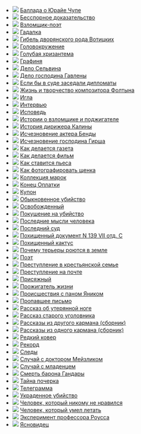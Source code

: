 * ![](/books/prose_classic/Карел%20Чапек/Баллада%20о%20Юрайе%20Чупе.jpg) [Баллада о Юрайе Чупе](/books/prose_classic/Карел%20Чапек/Баллада%20о%20Юрайе%20Чупе)
* ![](/books/prose_classic/Карел%20Чапек/Бесспорное%20доказательство.jpg) [Бесспорное доказательство](/books/prose_classic/Карел%20Чапек/Бесспорное%20доказательство)
* ![](/books/prose_classic/Карел%20Чапек/Взломщик-поэт.jpg) [Взломщик-поэт](/books/prose_classic/Карел%20Чапек/Взломщик-поэт)
* ![](/books/prose_classic/Карел%20Чапек/Гадалка.jpg) [Гадалка](/books/prose_classic/Карел%20Чапек/Гадалка)
* ![](/books/prose_classic/Карел%20Чапек/Гибель%20дворянского%20рода%20Вотицких.jpg) [Гибель дворянского рода Вотицких](/books/prose_classic/Карел%20Чапек/Гибель%20дворянского%20рода%20Вотицких)
* ![](/books/prose_classic/Карел%20Чапек/Головокружение.jpg) [Головокружение](/books/prose_classic/Карел%20Чапек/Головокружение)
* ![](/books/prose_classic/Карел%20Чапек/Голубая%20хризантема.jpg) [Голубая хризантема](/books/prose_classic/Карел%20Чапек/Голубая%20хризантема)
* ![](/books/prose_classic/Карел%20Чапек/Графиня.jpg) [Графиня](/books/prose_classic/Карел%20Чапек/Графиня)
* ![](/books/prose_classic/Карел%20Чапек/Дело%20Сельвина.jpg) [Дело Сельвина](/books/prose_classic/Карел%20Чапек/Дело%20Сельвина)
* ![](/books/prose_classic/Карел%20Чапек/Дело%20господина%20Гавлены.jpg) [Дело господина Гавлены](/books/prose_classic/Карел%20Чапек/Дело%20господина%20Гавлены)
* ![](/books/prose_classic/Карел%20Чапек/Если%20бы%20в%20суде%20заседали%20дипломаты.jpg) [Если бы в суде заседали дипломаты](/books/prose_classic/Карел%20Чапек/Если%20бы%20в%20суде%20заседали%20дипломаты)
* ![](/books/prose_classic/Карел%20Чапек/Жизнь%20и%20творчество%20композитора%20Фолтына.jpg) [Жизнь и творчество композитора Фолтына](/books/prose_classic/Карел%20Чапек/Жизнь%20и%20творчество%20композитора%20Фолтына)
* ![](/books/prose_classic/Карел%20Чапек/Игла.jpg) [Игла](/books/prose_classic/Карел%20Чапек/Игла)
* ![](/books/prose_classic/Карел%20Чапек/Интервью.jpg) [Интервью](/books/prose_classic/Карел%20Чапек/Интервью)
* ![](/books/prose_classic/Карел%20Чапек/Исповедь.jpg) [Исповедь](/books/prose_classic/Карел%20Чапек/Исповедь)
* ![](/books/prose_classic/Карел%20Чапек/Истории%20о%20взломщике%20и%20поджигателе.jpg) [Истории о взломщике и поджигателе](/books/prose_classic/Карел%20Чапек/Истории%20о%20взломщике%20и%20поджигателе)
* ![](/books/prose_classic/Карел%20Чапек/История%20дирижера%20Калины.jpg) [История дирижера Калины](/books/prose_classic/Карел%20Чапек/История%20дирижера%20Калины)
* ![](/books/prose_classic/Карел%20Чапек/Исчезновение%20актера%20Бенды.jpg) [Исчезновение актера Бенды](/books/prose_classic/Карел%20Чапек/Исчезновение%20актера%20Бенды)
* ![](/books/prose_classic/Карел%20Чапек/Исчезновение%20господина%20Гирша.jpg) [Исчезновение господина Гирша](/books/prose_classic/Карел%20Чапек/Исчезновение%20господина%20Гирша)
* ![](/books/prose_classic/Карел%20Чапек/Как%20делается%20газета.jpg) [Как делается газета](/books/prose_classic/Карел%20Чапек/Как%20делается%20газета)
* ![](/books/prose_classic/Карел%20Чапек/Как%20делается%20фильм.jpg) [Как делается фильм](/books/prose_classic/Карел%20Чапек/Как%20делается%20фильм)
* ![](/books/prose_classic/Карел%20Чапек/Как%20ставится%20пьеса.jpg) [Как ставится пьеса](/books/prose_classic/Карел%20Чапек/Как%20ставится%20пьеса)
* ![](/books/prose_classic/Карел%20Чапек/Как%20фотографировать%20щенка.jpg) [Как фотографировать щенка](/books/prose_classic/Карел%20Чапек/Как%20фотографировать%20щенка)
* ![](/books/prose_classic/Карел%20Чапек/Коллекция%20марок.jpg) [Коллекция марок](/books/prose_classic/Карел%20Чапек/Коллекция%20марок)
* ![](/books/prose_classic/Карел%20Чапек/Конец%20Оплатки.jpg) [Конец Оплатки](/books/prose_classic/Карел%20Чапек/Конец%20Оплатки)
* ![](/books/prose_classic/Карел%20Чапек/Купон.jpg) [Купон](/books/prose_classic/Карел%20Чапек/Купон)
* ![](/books/prose_classic/Карел%20Чапек/Обыкновенное%20убийство.jpg) [Обыкновенное убийство](/books/prose_classic/Карел%20Чапек/Обыкновенное%20убийство)
* ![](/books/prose_classic/Карел%20Чапек/Освобожденный.jpg) [Освобожденный](/books/prose_classic/Карел%20Чапек/Освобожденный)
* ![](/books/prose_classic/Карел%20Чапек/Покушение%20на%20убийство.jpg) [Покушение на убийство](/books/prose_classic/Карел%20Чапек/Покушение%20на%20убийство)
* ![](/books/prose_classic/Карел%20Чапек/Последние%20мысли%20человека.jpg) [Последние мысли человека](/books/prose_classic/Карел%20Чапек/Последние%20мысли%20человека)
* ![](/books/prose_classic/Карел%20Чапек/Последний%20суд.jpg) [Последний суд](/books/prose_classic/Карел%20Чапек/Последний%20суд)
* ![](/books/prose_classic/Карел%20Чапек/Похищенный%20документ%20N%20139%20VII%20отд.%20С.jpg) [Похищенный документ N 139 VII отд. С](/books/prose_classic/Карел%20Чапек/Похищенный%20документ%20N%20139%20VII%20отд.%20С)
* ![](/books/prose_classic/Карел%20Чапек/Похищенный%20кактус.jpg) [Похищенный кактус](/books/prose_classic/Карел%20Чапек/Похищенный%20кактус)
* ![](/books/prose_classic/Карел%20Чапек/Почему%20терьеры%20роются%20в%20земле.jpg) [Почему терьеры роются в земле](/books/prose_classic/Карел%20Чапек/Почему%20терьеры%20роются%20в%20земле)
* ![](/books/prose_classic/Карел%20Чапек/Поэт.jpg) [Поэт](/books/prose_classic/Карел%20Чапек/Поэт)
* ![](/books/prose_classic/Карел%20Чапек/Преступление%20в%20крестьянской%20семье.jpg) [Преступление в крестьянской семье](/books/prose_classic/Карел%20Чапек/Преступление%20в%20крестьянской%20семье)
* ![](/books/prose_classic/Карел%20Чапек/Преступление%20на%20почте.jpg) [Преступление на почте](/books/prose_classic/Карел%20Чапек/Преступление%20на%20почте)
* ![](/books/prose_classic/Карел%20Чапек/Присяжный.jpg) [Присяжный](/books/prose_classic/Карел%20Чапек/Присяжный)
* ![](/books/prose_classic/Карел%20Чапек/Прожигатель%20жизни.jpg) [Прожигатель жизни](/books/prose_classic/Карел%20Чапек/Прожигатель%20жизни)
* ![](/books/prose_classic/Карел%20Чапек/Происшествия%20с%20паном%20Яником.jpg) [Происшествия с паном Яником](/books/prose_classic/Карел%20Чапек/Происшествия%20с%20паном%20Яником)
* ![](/books/prose_classic/Карел%20Чапек/Пропавшее%20письмо.jpg) [Пропавшее письмо](/books/prose_classic/Карел%20Чапек/Пропавшее%20письмо)
* ![](/books/prose_classic/Карел%20Чапек/Рассказ%20об%20утерянной%20ноге.jpg) [Рассказ об утерянной ноге](/books/prose_classic/Карел%20Чапек/Рассказ%20об%20утерянной%20ноге)
* ![](/books/prose_classic/Карел%20Чапек/Рассказ%20старого%20уголовника.jpg) [Рассказ старого уголовника](/books/prose_classic/Карел%20Чапек/Рассказ%20старого%20уголовника)
* ![](/books/prose_classic/Карел%20Чапек/Рассказы%20из%20другого%20кармана%20(сборник).jpg) [Рассказы из другого кармана (сборник)](/books/prose_classic/Карел%20Чапек/Рассказы%20из%20другого%20кармана%20(сборник))
* ![](/books/prose_classic/Карел%20Чапек/Рассказы%20из%20одного%20кармана%20(сборник).jpg) [Рассказы из одного кармана (сборник)](/books/prose_classic/Карел%20Чапек/Рассказы%20из%20одного%20кармана%20(сборник))
* ![](/books/prose_classic/Карел%20Чапек/Редкий%20ковер.jpg) [Редкий ковер](/books/prose_classic/Карел%20Чапек/Редкий%20ковер)
* ![](/books/prose_classic/Карел%20Чапек/Рекорд.jpg) [Рекорд](/books/prose_classic/Карел%20Чапек/Рекорд)
* ![](/books/prose_classic/Карел%20Чапек/Следы.jpg) [Следы](/books/prose_classic/Карел%20Чапек/Следы)
* ![](/books/prose_classic/Карел%20Чапек/Случай%20с%20доктором%20Мейзликом.jpg) [Случай с доктором Мейзликом](/books/prose_classic/Карел%20Чапек/Случай%20с%20доктором%20Мейзликом)
* ![](/books/prose_classic/Карел%20Чапек/Случай%20с%20младенцем.jpg) [Случай с младенцем](/books/prose_classic/Карел%20Чапек/Случай%20с%20младенцем)
* ![](/books/prose_classic/Карел%20Чапек/Смерть%20барона%20Гандары.jpg) [Смерть барона Гандары](/books/prose_classic/Карел%20Чапек/Смерть%20барона%20Гандары)
* ![](/books/prose_classic/Карел%20Чапек/Тайна%20почерка.jpg) [Тайна почерка](/books/prose_classic/Карел%20Чапек/Тайна%20почерка)
* ![](/books/prose_classic/Карел%20Чапек/Телеграмма.jpg) [Телеграмма](/books/prose_classic/Карел%20Чапек/Телеграмма)
* ![](/books/prose_classic/Карел%20Чапек/Украденное%20убийство.jpg) [Украденное убийство](/books/prose_classic/Карел%20Чапек/Украденное%20убийство)
* ![](/books/prose_classic/Карел%20Чапек/Человек,%20который%20никому%20не%20нравился.jpg) [Человек, который никому не нравился](/books/prose_classic/Карел%20Чапек/Человек,%20который%20никому%20не%20нравился)
* ![](/books/prose_classic/Карел%20Чапек/Человек,%20который%20умел%20летать.jpg) [Человек, который умел летать](/books/prose_classic/Карел%20Чапек/Человек,%20который%20умел%20летать)
* ![](/books/prose_classic/Карел%20Чапек/Эксперимент%20профессора%20Роусса.jpg) [Эксперимент профессора Роусса](/books/prose_classic/Карел%20Чапек/Эксперимент%20профессора%20Роусса)
* ![](/books/prose_classic/Карел%20Чапек/Ясновидец.jpg) [Ясновидец](/books/prose_classic/Карел%20Чапек/Ясновидец)